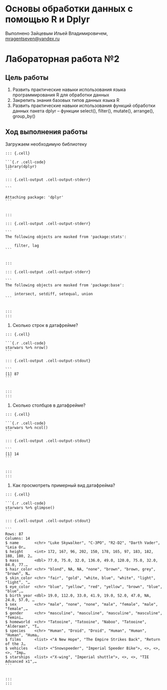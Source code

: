 # Основы обработки данных с помощью R и Dplyr
Выполнено Зайцевым Ильей Владимировичем, mragentseven@yandex.ru

# Лабораторная работа №2

## Цель работы

1.  Развить практические навыки использования языка программирования R
    для обработки данных
2.  Закрепить знания базовых типов данных языка R
3.  Развить практические навыки использования функций обработки данных
    пакета dplyr – функции select(), filter(), mutate(), arrange(),
    group_by()

## Ход выполнения работы

Загружаем необходимую библиотеку

    ::: {.cell}

    ```{.r .cell-code}
    library(dplyr)
    ```

    ::: {.cell-output .cell-output-stderr}

    ```

    Attaching package: 'dplyr'
    ```


    :::

    ::: {.cell-output .cell-output-stderr}

    ```
    The following objects are masked from 'package:stats':

        filter, lag
    ```


    :::

    ::: {.cell-output .cell-output-stderr}

    ```
    The following objects are masked from 'package:base':

        intersect, setdiff, setequal, union
    ```


    :::
    :::

1.  Сколько строк в датафрейме?

<!-- -->

    ::: {.cell}

    ```{.r .cell-code}
    starwars %>% nrow()
    ```

    ::: {.cell-output .cell-output-stdout}

    ```
    [1] 87
    ```


    :::
    :::

1.  Сколько столбцов в датафрейме?

<!-- -->

    ::: {.cell}

    ```{.r .cell-code}
    starwars %>% ncol()
    ```

    ::: {.cell-output .cell-output-stdout}

    ```
    [1] 14
    ```


    :::
    :::

1.  Как просмотреть примерный вид датафрейма?

<!-- -->

    ::: {.cell}

    ```{.r .cell-code}
    starwars %>% glimpse()
    ```

    ::: {.cell-output .cell-output-stdout}

    ```
    Rows: 87
    Columns: 14
    $ name       <chr> "Luke Skywalker", "C-3PO", "R2-D2", "Darth Vader", "Leia Or…
    $ height     <int> 172, 167, 96, 202, 150, 178, 165, 97, 183, 182, 188, 180, 2…
    $ mass       <dbl> 77.0, 75.0, 32.0, 136.0, 49.0, 120.0, 75.0, 32.0, 84.0, 77.…
    $ hair_color <chr> "blond", NA, NA, "none", "brown", "brown, grey", "brown", N…
    $ skin_color <chr> "fair", "gold", "white, blue", "white", "light", "light", "…
    $ eye_color  <chr> "blue", "yellow", "red", "yellow", "brown", "blue", "blue",…
    $ birth_year <dbl> 19.0, 112.0, 33.0, 41.9, 19.0, 52.0, 47.0, NA, 24.0, 57.0, …
    $ sex        <chr> "male", "none", "none", "male", "female", "male", "female",…
    $ gender     <chr> "masculine", "masculine", "masculine", "masculine", "femini…
    $ homeworld  <chr> "Tatooine", "Tatooine", "Naboo", "Tatooine", "Alderaan", "T…
    $ species    <chr> "Human", "Droid", "Droid", "Human", "Human", "Human", "Huma…
    $ films      <list> <"A New Hope", "The Empire Strikes Back", "Return of the J…
    $ vehicles   <list> <"Snowspeeder", "Imperial Speeder Bike">, <>, <>, <>, "Imp…
    $ starships  <list> <"X-wing", "Imperial shuttle">, <>, <>, "TIE Advanced x1",…
    ```


    :::
    :::
